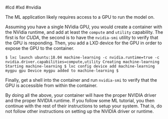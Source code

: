#lcd #lxd #nvidia

The ML application likely requires access to a GPU to run the model on.

Assuming you have a single NVidia GPU, you would create a container with the NVidia runtime, and add at least the `compute` and `utility` capability. The first is for _CUDA_, the second is to have the `nvidia-smi` utility to verify that the GPU is responding. Then, you add a LXD device for the GPU in order to expose the GPU to the container.

`$ lxc launch ubuntu:18.04 machine-learning -c nvidia.runtime=true -c nvidia.driver.capabilities=compute,utility Creating machine-learning Starting machine-learning $ lxc config device add machine-learning mygpu gpu Device mygpu added to machine-learning $` 

Finally, get a shell into the container and run `nvidia-smi` to verify that the GPU is accessible from within the container.

By doing all the above, your container will have the proper NVIDIA driver and the proper NVIDIA runtime. If you follow some ML tutorial, you then continue with the rest of their instructions to setup your system. That is, do not follow other instructions on setting up the NVIDIA driver or runtime.